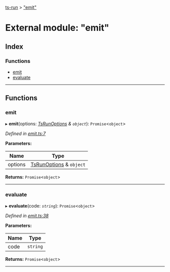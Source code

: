 [ts-run](../README.md) > ["emit"](../modules/_emit_.md)

# External module: "emit"

## Index

### Functions

* [emit](_emit_.md#emit)
* [evaluate](_emit_.md#evaluate)

---

## Functions

<a id="emit"></a>

###  emit

▸ **emit**(options: *[TsRunOptions](../interfaces/_types_.tsrunoptions.md) & `object`*): `Promise`<`object`>

*Defined in [emit.ts:7](https://github.com/cancerberoSgx/typescript-plugins-of-mine/blob/d827319/ts-run/src/emit.ts#L7)*

**Parameters:**

| Name | Type |
| ------ | ------ |
| options | [TsRunOptions](../interfaces/_types_.tsrunoptions.md) & `object` |

**Returns:** `Promise`<`object`>

___
<a id="evaluate"></a>

###  evaluate

▸ **evaluate**(code: *`string`*): `Promise`<`object`>

*Defined in [emit.ts:38](https://github.com/cancerberoSgx/typescript-plugins-of-mine/blob/d827319/ts-run/src/emit.ts#L38)*

**Parameters:**

| Name | Type |
| ------ | ------ |
| code | `string` |

**Returns:** `Promise`<`object`>

___

